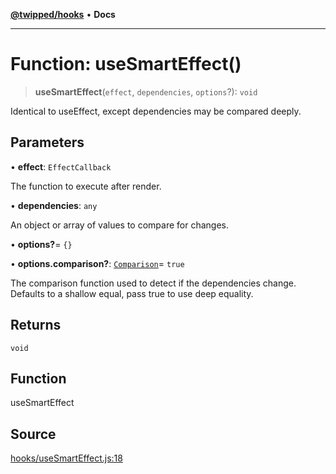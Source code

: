 [**@twipped/hooks**](../../README.md) • **Docs**

***

# Function: useSmartEffect()

> **useSmartEffect**(`effect`, `dependencies`, `options`?): `void`

Identical to useEffect, except dependencies may be compared deeply.

## Parameters

• **effect**: `EffectCallback`

The function to execute after render.

• **dependencies**: `any`

An object or array of values to compare for changes.

• **options?**= `{}`

• **options.comparison?**: [`Comparison`](../../useAsyncEffect/type-aliases/Comparison.md)= `true`

The comparison function used to detect if
the dependencies change. Defaults to a shallow equal, pass true to use deep equality.

## Returns

`void`

## Function

useSmartEffect

## Source

[hooks/useSmartEffect.js:18](https://github.com/Twipped/hooks/blob/main/hooks/useSmartEffect.js#L18)
